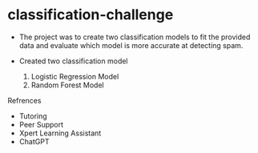 # classification-challenge
- The project was to create two classification models to fit the provided data and evaluate which model is more accurate at detecting spam. 

- Created two classification model
  1. Logistic Regression Model
  2. Random Forest Model 


Refrences 
- Tutoring 
- Peer Support 
- Xpert Learning Assistant 
- ChatGPT 